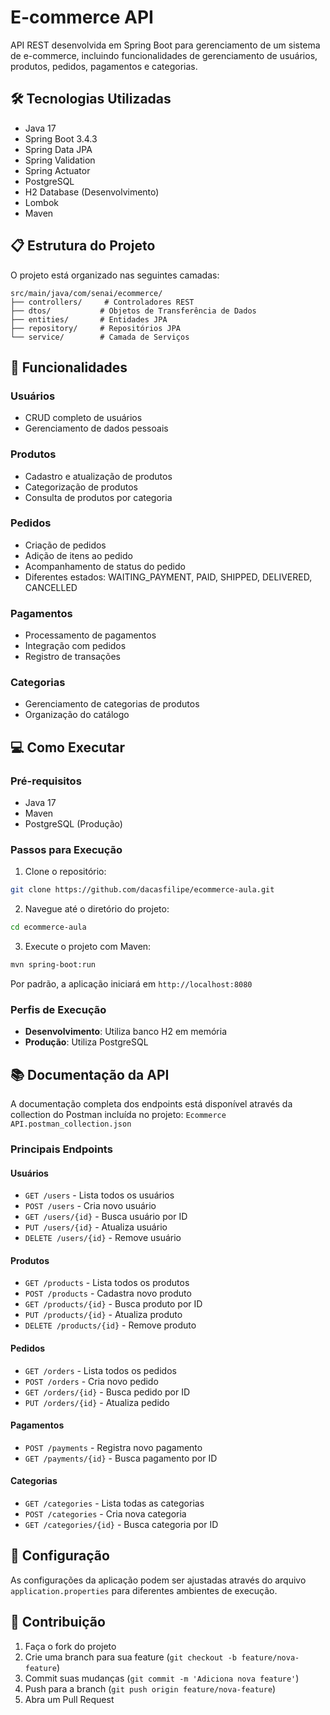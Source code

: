 # E-commerce API

API REST desenvolvida em Spring Boot para gerenciamento de um sistema de e-commerce, incluindo funcionalidades de gerenciamento de usuários, produtos, pedidos, pagamentos e categorias.

## 🛠️ Tecnologias Utilizadas

- Java 17
- Spring Boot 3.4.3
- Spring Data JPA
- Spring Validation
- Spring Actuator
- PostgreSQL
- H2 Database (Desenvolvimento)
- Lombok
- Maven

## 📋 Estrutura do Projeto

O projeto está organizado nas seguintes camadas:

```
src/main/java/com/senai/ecommerce/
├── controllers/     # Controladores REST
├── dtos/           # Objetos de Transferência de Dados
├── entities/       # Entidades JPA
├── repository/     # Repositórios JPA
└── service/        # Camada de Serviços
```

## 🚀 Funcionalidades

### Usuários
- CRUD completo de usuários
- Gerenciamento de dados pessoais

### Produtos
- Cadastro e atualização de produtos
- Categorização de produtos
- Consulta de produtos por categoria

### Pedidos
- Criação de pedidos
- Adição de itens ao pedido
- Acompanhamento de status do pedido
- Diferentes estados: WAITING_PAYMENT, PAID, SHIPPED, DELIVERED, CANCELLED

### Pagamentos
- Processamento de pagamentos
- Integração com pedidos
- Registro de transações

### Categorias
- Gerenciamento de categorias de produtos
- Organização do catálogo

## 💻 Como Executar

### Pré-requisitos
- Java 17
- Maven
- PostgreSQL (Produção)

### Passos para Execução

1. Clone o repositório:
```bash
git clone https://github.com/dacasfilipe/ecommerce-aula.git
```

2. Navegue até o diretório do projeto:
```bash
cd ecommerce-aula
```

3. Execute o projeto com Maven:
```bash
mvn spring-boot:run
```

Por padrão, a aplicação iniciará em `http://localhost:8080`

### Perfis de Execução

- **Desenvolvimento**: Utiliza banco H2 em memória
- **Produção**: Utiliza PostgreSQL

## 📚 Documentação da API

A documentação completa dos endpoints está disponível através da collection do Postman incluída no projeto: `Ecommerce API.postman_collection.json`

### Principais Endpoints

#### Usuários
- `GET /users` - Lista todos os usuários
- `POST /users` - Cria novo usuário
- `GET /users/{id}` - Busca usuário por ID
- `PUT /users/{id}` - Atualiza usuário
- `DELETE /users/{id}` - Remove usuário

#### Produtos
- `GET /products` - Lista todos os produtos
- `POST /products` - Cadastra novo produto
- `GET /products/{id}` - Busca produto por ID
- `PUT /products/{id}` - Atualiza produto
- `DELETE /products/{id}` - Remove produto

#### Pedidos
- `GET /orders` - Lista todos os pedidos
- `POST /orders` - Cria novo pedido
- `GET /orders/{id}` - Busca pedido por ID
- `PUT /orders/{id}` - Atualiza pedido

#### Pagamentos
- `POST /payments` - Registra novo pagamento
- `GET /payments/{id}` - Busca pagamento por ID

#### Categorias
- `GET /categories` - Lista todas as categorias
- `POST /categories` - Cria nova categoria
- `GET /categories/{id}` - Busca categoria por ID

## 🔧 Configuração

As configurações da aplicação podem ser ajustadas através do arquivo `application.properties` para diferentes ambientes de execução.

## 🤝 Contribuição

1. Faça o fork do projeto
2. Crie uma branch para sua feature (`git checkout -b feature/nova-feature`)
3. Commit suas mudanças (`git commit -m 'Adiciona nova feature'`)
4. Push para a branch (`git push origin feature/nova-feature`)
5. Abra um Pull Request
